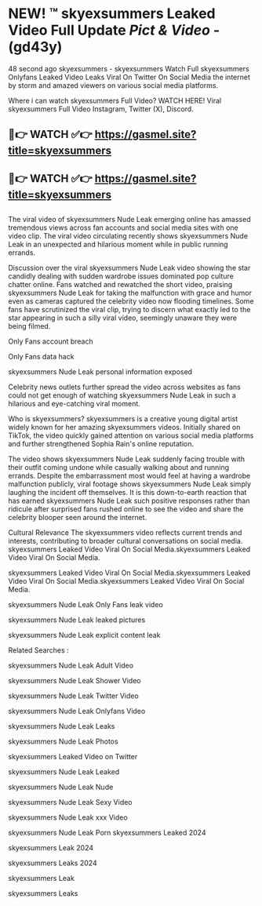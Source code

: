 # NEW! ™ skyexsummers Leaked Video Full Update *Pict & Video* -(gd43y)
48 second ago skyexsummers - skyexsummers Watch Full skyexsummers Onlyfans Leaked Video Leaks Viral On Twitter On Social Media the internet by storm and amazed viewers on various social media platforms.

Where i can watch skyexsummers Full Video? WATCH HERE! Viral skyexsummers Full Video Instagram, Twitter (X), Discord.

## 🔴👉 WATCH ✅👉 https://gasmel.site?title=skyexsummers
## 🔴👉 WATCH ✅👉 https://gasmel.site?title=skyexsummers
##

The viral video of skyexsummers Nude Leak emerging online has amassed tremendous views across fan accounts and social media sites with one video clip. The viral video circulating recently shows skyexsummers Nude Leak in an unexpected and hilarious moment while in public running errands.


Discussion over the viral skyexsummers Nude Leak video showing the star candidly dealing with sudden wardrobe issues dominated pop culture chatter online. Fans watched and rewatched the short video, praising skyexsummers Nude Leak for taking the malfunction with grace and humor even as cameras captured the celebrity video now flooding timelines. Some fans have scrutinized the viral clip, trying to discern what exactly led to the star appearing in such a silly viral video, seemingly unaware they were being filmed.


Only Fans account breach

Only Fans data hack

skyexsummers Nude Leak personal information exposed

Celebrity news outlets further spread the video across websites as fans could not get enough of watching skyexsummers Nude Leak in such a hilarious and eye-catching viral moment.


Who is skyexsummers? skyexsummers is a creative young digital artist widely known for her amazing skyexsummers videos. Initially shared on TikTok, the video quickly gained attention on various social media platforms and further strengthened Sophia Rain's online reputation.

The video shows skyexsummers Nude Leak suddenly facing trouble with their outfit coming undone while casually walking about and running errands. Despite the embarrassment most would feel at having a wardrobe malfunction publicly, viral footage shows skyexsummers Nude Leak simply laughing the incident off themselves. It is this down-to-earth reaction that has earned skyexsummers Nude Leak such positive responses rather than ridicule after surprised fans rushed online to see the video and share the celebrity blooper seen around the internet.

Cultural Relevance The skyexsummers video reflects current trends and interests, contributing to broader cultural conversations on social media.
skyexsummers Leaked Video Viral On Social Media.skyexsummers Leaked Video Viral On Social Media.

skyexsummers Leaked Video Viral On Social Media.skyexsummers Leaked Video Viral On Social Media.skyexsummers Leaked Video Viral On Social Media.

skyexsummers Nude Leak Only Fans leak video

skyexsummers Nude Leak leaked pictures

skyexsummers Nude Leak explicit content leak

Related Searches :


skyexsummers Nude Leak Adult Video

skyexsummers Nude Leak Shower Video

skyexsummers Nude Leak Twitter Video

skyexsummers Nude Leak Onlyfans Video

skyexsummers Nude Leak Leaks

skyexsummers Nude Leak Photos

skyexsummers Leaked Video on Twitter

skyexsummers Nude Leak Leaked

skyexsummers Nude Leak Nude

skyexsummers Nude Leak Sexy Video

skyexsummers Nude Leak xxx Video

skyexsummers Nude Leak Porn
skyexsummers Leaked 2024

skyexsummers Leak 2024

skyexsummers Leaks 2024

skyexsummers Leak

skyexsummers Leaks
